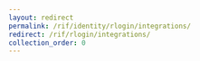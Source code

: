 ```yaml
---
layout: redirect
permalink: /rif/identity/rlogin/integrations/
redirect: /rif/rlogin/integrations/
collection_order: 0
---
```

